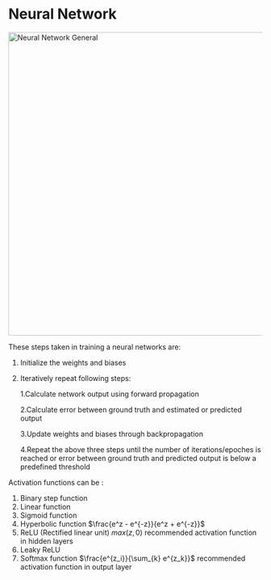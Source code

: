 # Neural Network
<img src="http://cocl.us/general_neural_network" alt="Neural Network General" width="600px">

 These steps taken in training a neural networks are:
 1. Initialize the weights and biases
 2. Iteratively repeat following steps:
    
    1.Calculate network output using forward propagation
    
    2.Calculate error between ground truth and estimated or predicted output
    
    3.Update weights and biases through backpropagation
    
    4.Repeat the above three steps until the number of iterations/epoches is reached or error between ground truth and predicted output is below a predefined threshold
 
Activation functions can be :
1. Binary step function
2. Linear function
3. Sigmoid function
4. Hyperbolic function $\frac{e^z - e^{-z}}{e^z + e^{-z}}$
5. ReLU (Rectified linear unit) $max(z,0)$ recommended activation function in hidden layers
6. Leaky ReLU
7. Softmax function $\frac{e^{z_i}}{\sum_{k} e^{z_k}}$ recommended activation function in output layer





